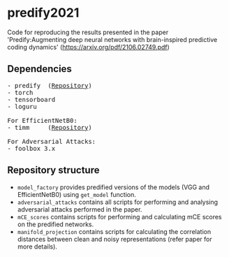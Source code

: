 # predify2021

Code for reproducing the results presented in the paper 'Predify:Augmenting deep neural networks with brain-inspired predictive coding dynamics' (https://arxiv.org/pdf/2106.02749.pdf)


## Dependencies
<pre>
- predify  (<a href="https://github.com/miladmozafari/predify">Repository</a>)
- torch 
- tensorboard
- loguru

For EfficientNetB0:
- timm     (<a href="https://github.com/rwightman/pytorch-image-models">Repository</a>)

For Adversarial Attacks:
- foolbox 3.x
</pre>


## Repository structure
-  `model_factory` provides predified versions of the models (VGG and EfficientNetB0) using `get_model` function. 
-  `adversarial_attacks` contains all scripts for performing and analysing adversarial attacks performed in the paper.
-  `mCE_scores` contains scripts for performing and calculating mCE scores on the predified networks.
-  `manifold_projection` contains scripts for calculating the correlation distances between clean and noisy representations (refer paper for more details).

